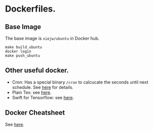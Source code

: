 # Dockerfiles.

## Base Image

The base image is `xiejw/ubuntu` in Docker hub.

    make build_ubuntu
    docker login
    make push_ubuntu

## Other useful docker.

- Cron: Has a special binary `/cron` to calcucate the seconds until next
  schedule. See [here][Cron] for details.
- Plain Tex: see [here](doc/tex.md).
- Swift for Tensorflow: see [here](doc/s4tf.md).

## Docker Cheatsheet

See [here](doc/docker_cheatsheet.md).

[Cron]: https://github.com/xiejw/eva/blob/master/dockerfiles/Dockerfile.cron
